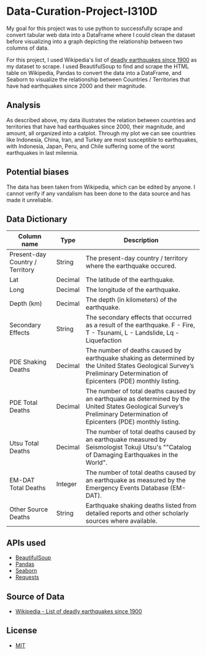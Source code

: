 # Data-Curation-Project-I310D
My goal for this project was to use python to successfully scrape and convert tabular web data into a DataFrame where I could clean the dataset before visualizing into a graph depicting the relationship between two columns of data.

For this project, I used Wikipedia's list of [deadly earthquakes since 1900](https://en.wikipedia.org/wiki/List_of_deadly_earthquakes_since_1900) as my dataset to scrape. I used BeautifulSoup to find and scrape the HTML table on Wikipedia, Pandas to convert the data into a DataFrame, and Seaborn to visualize the relationship between Countries / Territories that have had earthquakes since 2000 and their magnitude. 

## Analysis

As described above, my data illustrates the relation between countries and territories that have had earthquakes since 2000, their magnitude, and amount, all organized into a catplot. Through my plot we can see countries like Indonesia, China, Iran, and Turkey are most susceptible to earthquakes, with Indonesia, Japan, Peru, and Chile suffering some of the worst earthquakes in last milennia. 


## Potential biases
The data has been taken from Wikipedia, which can be edited by anyone. I cannot verify if any vandalism has been done to the data source and has made it unreliable.

## Data Dictionary
| Column name | Type | Description |
| ----------- | ---- | ----------- |
| Present-day Country / Territory | String | The present-day country / territory where the earthquake occured. |
| Lat | Decimal | The latitude of the earthquake. |
| Long | Decimal | The longitude of the earthquake. |
| Depth (km) | Decimal | The depth (in kilometers) of the earthquake. |
| Secondary Effects | String | The secondary effects that occurred as a result of the earthquake. F - Fire, T - Tsunami, L - Landslide, Lq - Liquefaction |
| PDE Shaking Deaths | Decimal | The number of deaths caused by earthquake shaking as determined by the United States Geological Survey’s Preliminary Determination of Epicenters (PDE) monthly listing. |
| PDE Total Deaths | Decimal | The number of total deaths caused by an earthquake as determined by the United States Geological Survey’s Preliminary Determination of Epicenters (PDE) monthly listing. |
| Utsu Total Deaths | Decimal | The number of total deaths caused by an earthquake measured by Seismologist Tokuji Utsu's ""Catalog of Damaging Earthquakes in the World". |
| EM-DAT Total Deaths | Integer | The number of total deaths caused by an earthquake as measured by the Emergency Events Database (EM-DAT). |
| Other Source Deaths | String | Earthquake shaking deaths listed from detailed reports and other scholarly sources where available. |



## APIs used
- [BeautifulSoup](https://launchpad.net/beautifulsoup)
- [Pandas](https://pandas.pydata.org/docs/index.html)
- [Seaborn](https://seaborn.pydata.org/)
- [Requests](https://requests.readthedocs.io/en/latest/)

## Source of Data
- [Wikipedia - List of deadly earthquakes since 1900](https://en.wikipedia.org/wiki/List_of_deadly_earthquakes_since_1900)

## License
- [MIT](https://github.com/utsav-nimavat/Data-Curation-Project-I310D/blob/ec1f19bc1a7b80f10abf77dc52ca6c885f918d33/LICENSE)

